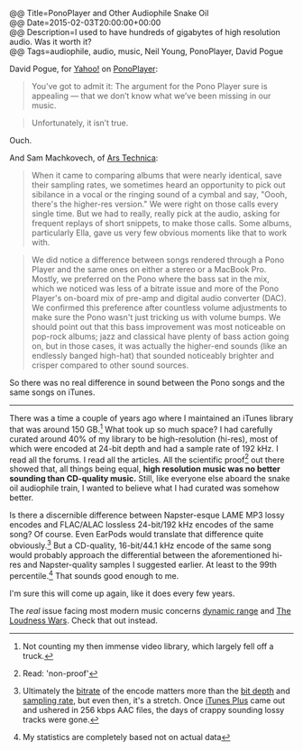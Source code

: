 @@ Title=PonoPlayer and Other Audiophile Snake Oil  
@@ Date=2015-02-03T20:00:00+00:00  
@@ Description=I used to have hundreds of gigabytes of high resolution audio. Was it worth it?  
@@ Tags=audiophile, audio, music, Neil Young, PonoPlayer, David Pogue  

David Pogue, for [Yahoo!][yahoo] on [PonoPlayer][kickstarter]:
>You’ve got to admit it: The argument for the Pono Player sure is appealing — that we don’t know what we’ve been missing in our music.

>Unfortunately, it isn’t true.

Ouch.

And Sam Machkovech, of [Ars Technica][arstechnica]:
>When it came to comparing albums that were nearly identical, save their sampling rates, we sometimes heard an opportunity to pick out sibilance in a vocal or the ringing sound of a cymbal and say, "Oooh, there's the higher-res version." We were right on those calls every single time. But we had to really, really pick at the audio, asking for frequent replays of short snippets, to make those calls. Some albums, particularly Ella, gave us very few obvious moments like that to work with.

>We did notice a difference between songs rendered through a Pono Player and the same ones on either a stereo or a MacBook Pro. Mostly, we preferred on the Pono where the bass sat in the mix, which we noticed was less of a bitrate issue and more of the Pono Player's on-board mix of pre-amp and digital audio converter (DAC). We confirmed this preference after countless volume adjustments to make sure the Pono wasn't just tricking us with volume bumps. We should point out that this bass improvement was most noticeable on pop-rock albums; jazz and classical have plenty of bass action going on, but in those cases, it was actually the higher-end sounds (like an endlessly banged high-hat) that sounded noticeably brighter and crisper compared to other sound sources.

So there was no real difference in sound between the Pono songs and the same songs on iTunes. 

<hr class="small">

There was a time a couple of years ago where I maintained an iTunes library that was around 150 GB.[^t] What took up so much space? I had carefully curated around 40% of my library to be high-resolution (hi-res), most of which were encoded at 24-bit depth and had a sample rate of 192 kHz. I read all the forums. I read all the articles. All the scientific proof[^np] out there showed that, all things being equal,  **high resolution music was no better sounding than CD-quality music.** Still, like everyone else aboard the snake oil audiophile train, I wanted to believe what I had curated was somehow better. 

Is there a discernible difference between Napster-esque LAME MP3 lossy encodes and FLAC/ALAC lossless 24-bit/192 kHz encodes of the same song? Of course. Even EarPods would translate that difference quite obviously.[^o] But a CD-quality, 16-bit/44.1 kHz encode of the same song would probably approach the differential between the aforementioned hi-res and Napster-quality samples I suggested earlier. At least to the 99th percentile.[^n] That sounds good enough to me.

I'm sure this will come up again, like it does every few years. 

The *real* issue facing most modern music concerns [dynamic range][wikipedia] and [The Loudness Wars][wikipedia 2]. Check that out instead.

[^t]: Not counting my then immense video library, which largely fell off a truck.
[^np]: Read: 'non-proof'
[^o]: Ultimately the [bitrate][wikipedia 3] of the encode matters more than the [bit depth][wikipedia 4] and [sampling rate,][wikipedia 5] but even then, it's a stretch. Once [iTunes Plus][wikipedia 6] came out and ushered in 256 kbps AAC files, the days of crappy sounding lossy tracks were gone. 
[^n]: My statistics are completely based not on actual data

[arstechnica]: http://arstechnica.com/gadgets/2015/02/pono-player-review-a-tall-refreshing-drink-of-snake-oil/2/
[kickstarter]: https://www.kickstarter.com/projects/1003614822/ponomusic-where-your-soul-rediscovers-music
[wikipedia]: https://en.wikipedia.org/wiki/Dynamic_range
[wikipedia 2]: https://en.wikipedia.org/wiki/Loudness_war
[wikipedia 3]: https://en.wikipedia.org/wiki/Bit_rate#Audio
[wikipedia 4]: https://en.wikipedia.org/wiki/Audio_bit_depth
[wikipedia 5]: https://en.wikipedia.org/wiki/Sampling_(signal_processing)#Sampling_rate
[wikipedia 6]: https://en.wikipedia.org/wiki/ITunes_Store#Pricing_model
[yahoo]: https://www.yahoo.com/tech/it-was-one-of-kickstarters-most-successful-109496883039.html